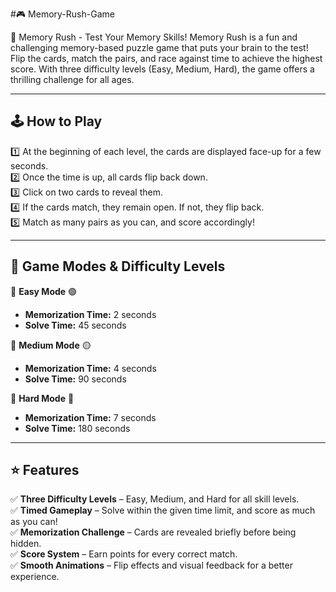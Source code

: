 #🎮 Memory-Rush-Game

🧠 Memory Rush - Test Your Memory Skills! Memory Rush is a fun and challenging memory-based puzzle game that puts your brain to the test! Flip the cards, match the pairs, and race against time to achieve the highest score. With three difficulty levels (Easy, Medium, Hard), the game offers a thrilling challenge for all ages.


---

## 🕹️ How to Play  
1️⃣ At the beginning of each level, the cards are displayed face-up for a few seconds.  
2️⃣ Once the time is up, all cards flip back down.  
3️⃣ Click on two cards to reveal them.  
4️⃣ If the cards match, they remain open. If not, they flip back.  
5️⃣ Match as many pairs as you can, and score accordingly!  

---

## 🎯 Game Modes & Difficulty Levels  

🔹 **Easy Mode** 🟢  
  - **Memorization Time:** 2 seconds  
  - **Solve Time:** 45 seconds  

🔹 **Medium Mode** 🟡  
  - **Memorization Time:** 4 seconds  
  - **Solve Time:** 90 seconds  

🔹 **Hard Mode** 🔴  
  - **Memorization Time:** 7 seconds  
  - **Solve Time:** 180 seconds  

---

## ⭐ Features  

✅ **Three Difficulty Levels** – Easy, Medium, and Hard for all skill levels.  
✅ **Timed Gameplay** – Solve within the given time limit, and score as much as you can!  
✅ **Memorization Challenge** – Cards are revealed briefly before being hidden.  
✅ **Score System** – Earn points for every correct match.  
✅ **Smooth Animations** – Flip effects and visual feedback for a better experience.  



